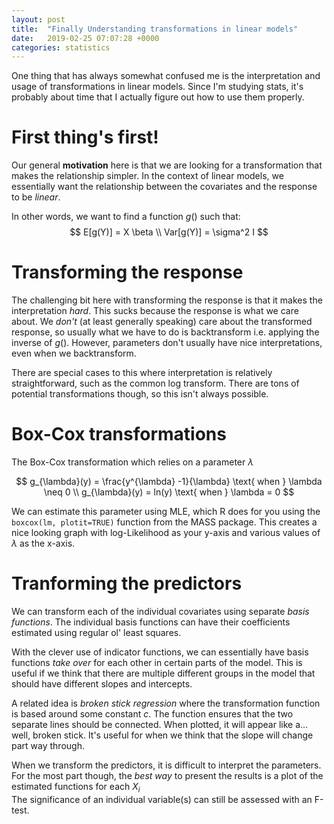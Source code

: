 ```yaml
---
layout: post
title:  "Finally Understanding transformations in linear models"
date:   2019-02-25 07:07:28 +0000
categories: statistics
---
```


One thing that has always somewhat confused me is the interpretation and usage of transformations in linear models.
Since I'm studying stats, it's probably about time that I actually figure out how to use them properly.

# First thing's first!

Our general **motivation** here is that we are looking for a transformation that makes the relationship simpler.
In the context of linear models, we essentially want the relationship between the covariates and the response to be *linear*.

In other words, we want to find a function $g()$ such that:
$$
E[g(Y)] = X \beta \\
Var[g(Y)] = \sigma^2 I
$$

# Transforming the response

The challenging bit here with transforming the response is that it makes the interpretation *hard*.
This sucks because the response is what we care about.
We *don't* (at least generally speaking) care about the transformed response, so usually what we have to do is backtransform i.e. applying the inverse of $g()$.
However, parameters don't usually have nice interpretations, even when we backtransform.

There are special cases to this where interpretation is relatively straightforward, such as the common log transform.
There are tons of potential transformations though, so this isn't always possible.

# Box-Cox transformations

The Box-Cox transformation which relies on a parameter $\lambda$

$$
g_{\lambda}(y) = \frac{y^{\lambda} -1}{\lambda} \text{ when } \lambda \neq 0 \\
g_{\lambda}(y) = ln(y) \text{ when } \lambda = 0
$$

We can estimate this parameter using MLE, which R does for you using the `boxcox(lm, plotit=TRUE)` function from the MASS package.
This creates a nice looking graph with log-Likelihood as your y-axis and various values of $\lambda$ as the x-axis.

# Tranforming the predictors

We can transform each of the individual covariates using separate *basis functions*.
The individual basis functions can have their coefficients estimated using regular ol' least squares.

With the clever use of indicator functions, we can essentially have basis functions *take over* for each other in certain parts of the model.
This is useful if we think that there are multiple different groups in the model that should have different slopes and intercepts.

A related idea is *broken stick regression* where the transformation function is based around some constant $c$.
The function ensures that the two separate lines should be connected.
When plotted, it will appear like a... well, broken stick.
It's useful for when we think that the slope will change part way through.

When we transform the predictors, it is difficult to interpret the parameters.
For the most part though, the *best way* to present the results is a plot of the estimated functions for each $X_i$  
The significance of an individual variable(s) can still be assessed with an F-test.
